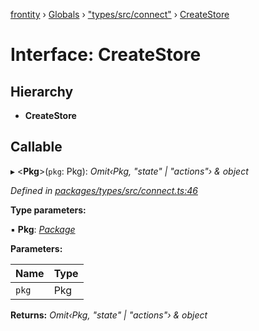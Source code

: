 [frontity](../README.md) › [Globals](../globals.md) › ["types/src/connect"](../modules/_types_src_connect_.md) › [CreateStore](_types_src_connect_.createstore.md)

# Interface: CreateStore

## Hierarchy

* **CreateStore**

## Callable

▸ <**Pkg**>(`pkg`: Pkg): *Omit‹Pkg, "state" | "actions"› & object*

*Defined in [packages/types/src/connect.ts:46](https://github.com/frontity/frontity/blob/eb6bfe49/packages/types/src/connect.ts#L46)*

**Type parameters:**

▪ **Pkg**: *[Package](_types_src_package_.package.md)*

**Parameters:**

Name | Type |
------ | ------ |
`pkg` | Pkg |

**Returns:** *Omit‹Pkg, "state" | "actions"› & object*
